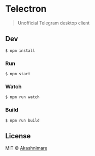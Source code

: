 # Telectron

> Unofficial Telegram desktop client


## Dev

```
$ npm install
```

### Run

```
$ npm start
```
### Watch

```
$ npm run watch
```

### Build

```
$ npm run build
```

## License

MIT © [Akashnimare](http://akashnimare.in)
